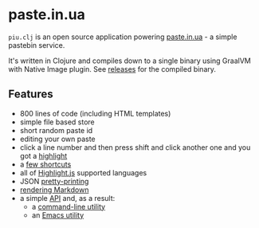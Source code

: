 # paste.in.ua

`piu.clj` is an open source application powering [paste.in.ua](https://paste.in.ua) - a simple pastebin service.

It's written in Clojure and compiles down to a single binary using GraalVM with Native Image plugin. See [releases](https://github.com/piranha/piu.clj/releases) for the compiled binary.

## Features

- 800 lines of code (including HTML templates)
- simple file based store
- short random paste id
- editing your own paste
- click a line number and then press shift and click another one and you got a [highlight](https://paste.in.ua/tfjz/#7-9)
- a [few shortcuts](https://paste.in.ua/about/#shortcuts)
- all of [Highlight.js](https://highlightjs.org/static/demo/) supported languages
- JSON [pretty-printing](https://paste.in.ua/dsfq/?pretty)
- [rendering Markdown](https://paste.in.ua/tfjz/render/)
- a simple [API](https://paste.in.ua/about/#api) and, as a result:
  - a [command-line utility](https://paste.in.ua/piu)
  - an [Emacs utility](https://paste.in.ua/piu.el)
